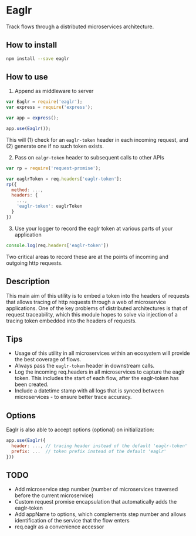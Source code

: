 # Eaglr

Track flows through a distributed microservices architecture.

## How to install

```bash
npm install --save eaglr
```

## How to use

1. Append as middleware to server

```javascript
var Eaglr = require('eaglr');
var express = require('express');

var app = express();

app.use(Eaglr());
```

This will (1) check for an `eaglr-token` header in each incoming request, and (2) generate one if no such token exists.

2. Pass on `ealgr-token` header to subsequent calls to other APIs

```javascript
var rp = require('request-promise');

var eaglrToken = req.headers['eaglr-token'];
rp({
  method: ...,
  headers: {
    ...,
    'eaglr-token': eaglrToken
  }
})
```

3. Use your logger to record the eaglr token at various parts of your application

```javascript
console.log(req.headers['eaglr-token'])
```

Two critical areas to record these are at the points of incoming and outgoing http requests.

## Description

This main aim of this utility is to embed a token into the headers of requests that allows tracing of http requests through a web of microservice applications. One of the key problems of distributed architectures is that of request traceability, which this module hopes to solve via injection of a tracing token embedded into the headers of requests.

## Tips

- Usage of this utility in all microservices within an ecosystem will provide the best coverage of flows.
- Always pass the `eaglr-token` header in downstream calls.
- Log the incoming req.headers in all microservices to capture the eaglr token. This includes the start of each flow, after the eaglr-token has been created.
- Include a datetime stamp with all logs that is synced between microservices - to ensure better trace accuracy.

## Options

Eaglr is also able to accept options (optional) on initialization:

```javascript
app.use(Eaglr({
  header: ..., // tracing header instead of the default 'eaglr-token'
  prefix: ...  // token prefix instead of the default 'eaglr'
}))
```

## TODO

- Add microservice step number (number of microservices traversed before the current microservice)
- Custom request promise encapsulation that automatically adds the eaglr-token
- Add appName to options, which complements step number and allows identification of the service that the flow enters
- req.eaglr as a convenience accessor

